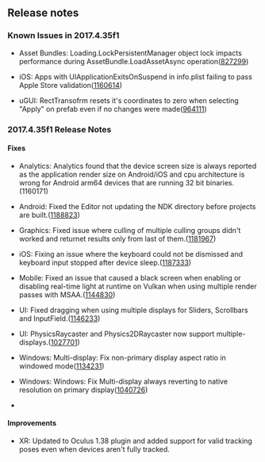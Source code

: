 ## Release notes

### Known Issues in 2017.4.35f1

-   Asset Bundles: Loading.LockPersistentManager object lock impacts performance during AssetBundle.LoadAssetAsync operation([827299](https://issuetracker.unity3d.com/issues/loading-dot-lockpersistentmanager-object-lock-impacts-performance-during-assetbundle-dot-loadassetasync-operation))

-   iOS: Apps with UIApplicationExitsOnSuspend in info.plist failing to pass Apple Store validation([1160614](https://issuetracker.unity3d.com/issues/ios-apps-with-uiapplicationexitsonsuspend-in-info-dot-plist-failing-to-pass-apple-store-validation))

-   uGUI: RectTransofrm resets it\'s coordinates to zero when selecting \"Apply\" on prefab even if no changes were made([964111](https://issuetracker.unity3d.com/issues/recttransofrm-resets-its-coordinates-to-zero-when-selecting-apply-on-prefab-even-if-no-changes-were-made))

### 2017.4.35f1 Release Notes

#### Fixes

-   Analytics: Analytics found that the device screen size is always reported as the application render size on Android/iOS and cpu architecture is wrong for Android arm64 devices that are running 32 bit binaries.(1160171)

-   Android: Fixed the Editor not updating the NDK directory before projects are built.([1188823](https://issuetracker.unity3d.com/issues/android-2017-dot-4-editor-doesnt-update-ndks-directory-when-using-editorprefs-dot-setstring-until-the-project-is-re-opened))

-   Graphics: Fixed issue where culling of multiple culling groups didn\'t worked and returnet results only from last of them.([1181967](https://issuetracker.unity3d.com/issues/cullinggroup-dot-queryindices-only-returns-results-for-one-camera))

-   iOS: Fixing an issue where the keyboard could not be dismissed and keyboard input stopped after device sleep.([1187333](https://issuetracker.unity3d.com/issues/ios-13-if-the-keyboard-is-brought-up-and-the-device-goes-to-sleep-after-waking-the-device-the-keyboard-cannot-be-dismissed))

-   Mobile: Fixed an issue that caused a black screen when enabling or disabling real-time light at runtime on Vulkan when using multiple render passes with MSAA.([1144830](https://issuetracker.unity3d.com/issues/android-gles3-images-are-rendered-after-a-delay-on-some-devices))

-   UI: Fixed dragging when using multiple displays for Sliders, Scrollbars and InputField.([1146233](https://issuetracker.unity3d.com/issues/ui-sliders-on-secondary-screens-do-not-respond-correctly-when-using-multiple-displays))

-   UI: PhysicsRaycaster and Physics2DRaycaster now support multiple-displays.([1027701](https://issuetracker.unity3d.com/issues/physicsraycaster-does-not-work-with-multiple-displays))

-   Windows: Multi-display: Fix non-primary display aspect ratio in windowed mode([1134231](https://issuetracker.unity3d.com/issues/view-on-second-display-appears-squashed-when-build-is-launched-in-windowed-mode))

-   Windows: Windows: Fix Multi-display always reverting to native resolution on primary display([1040726](https://issuetracker.unity3d.com/issues/primary-screen-window-size-turns-to-native-when-using-more-than-one-display))

-   

#### Improvements

-   XR: Updated to Oculus 1.38 plugin and added support for valid tracking poses even when devices aren\'t fully tracked.
